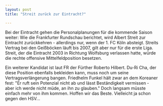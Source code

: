 ```yaml
---
layout: post
title: "Streit zurück zur Eintracht?"

---
```


Bei der Eintracht gehen die Personalplanungen für die kommende Saison weiter: Wie die Frankfurter Rundschau berichtet, wird Albert Streit zur Eintracht zurückkehren - allerdings nur, wenn der 1. FC Köln absteigt. Streits Vertrag bei den Geißböcken läuft bis 2007, gilt aber nur für die erste Liga. Streit, der die Eintracht 2003 in Richtung Wolfsburg verlassen hatte, würde die rechte offensive Mittelfeldposition besetzen.

Ein weiterer Kandidat ist laut FR der Fürther Roberto Hilbert. Du-Ri Cha, der diese Position ebenfalls bekleiden kann, muss noch um seine Vertragsverlängerung bangen. Friedhelm Funkel hält zwar an dem Koreaner fest: "Er ruft sein Potenzial nicht ab und lässt Beständigkeit vermissen - aber ich werde nicht müde, an ihn zu glauben." Doch langsam müsste einfach mehr von ihm kommen. Hoffen wir das Beste. Vielleicht ja schon gegen den HSV...
